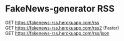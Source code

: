 # FakeNews-generator RSS
GET https://fakenews-rss.herokuapp.com/rss  
GET https://fakenews-rss.herokuapp.com/rss2 (Faster)   
GET https://fakenews-rss.herokuapp.com/rss/json
